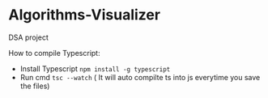 # Algorithms-Visualizer
DSA project 

How to compile Typescript:
+ Install Typescript ```npm install -g typescript```
+ Run cmd ```tsc --watch``` ( It will auto compilte ts into js everytime you save the files)
